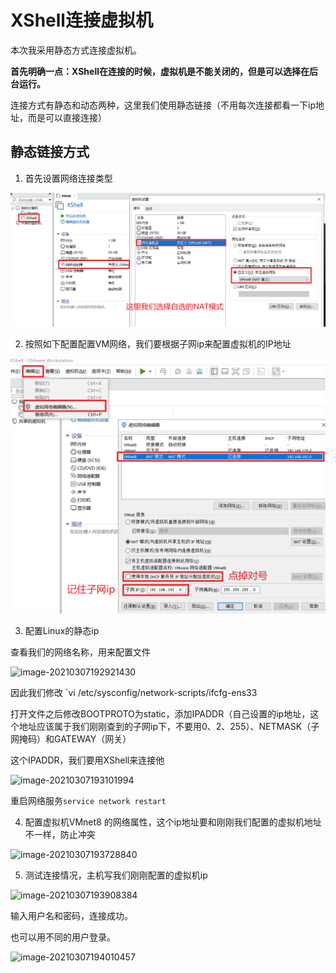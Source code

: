 # XShell连接虚拟机

本次我采用静态方式连接虚拟机。

**首先明确一点：XShell在连接的时候，虚拟机是不能关闭的，但是可以选择在后台运行。**

连接方式有静态和动态两种，这里我们使用静态链接（不用每次连接都看一下ip地址，而是可以直接连接）

## 静态链接方式

1. 首先设置网络连接类型

![image-20210307191842906](./XShell连接虚拟机.imgs/image-20210307191842906.png)

2. 按照如下配置配置VM网络，我们要根据子网ip来配置虚拟机的IP地址

![image-20210307192310115](./XShell连接虚拟机.imgs/image-20210307192310115.png)

3. 配置Linux的静态ip

查看我们的网络名称，用来配置文件

![image-20210307192921430](R:\GITHUB\MyNotes\_Typora\_Docs\XShell连接虚拟机.imgs\image-20210307192921430.png)

因此我们修改 `vi /etc/sysconfig/network-scripts/ifcfg-ens33

打开文件之后修改BOOTPROTO为static，添加IPADDR（自己设置的ip地址，这个地址应该属于我们刚刚查到的子网ip下，不要用0、2、255）、NETMASK（子网掩码）和GATEWAY（网关）

这个IPADDR，我们要用XShell来连接他

![image-20210307193101994](R:\GITHUB\MyNotes\_Typora\_Docs\XShell连接虚拟机.imgs\image-20210307193101994.png)

重启网络服务`service network restart`

4. 配置虚拟机VMnet8 的网络属性，这个ip地址要和刚刚我们配置的虚拟机地址不一样，防止冲突

![image-20210307193728840](R:\GITHUB\MyNotes\_Typora\_Docs\XShell连接虚拟机.imgs\image-20210307193728840.png)

5. 测试连接情况，主机写我们刚刚配置的虚拟机ip

![image-20210307193908384](R:\GITHUB\MyNotes\_Typora\_Docs\XShell连接虚拟机.imgs\image-20210307193908384.png)

输入用户名和密码，连接成功。

也可以用不同的用户登录。

![image-20210307194010457](R:\GITHUB\MyNotes\_Typora\_Docs\XShell连接虚拟机.imgs\image-20210307194010457.png)